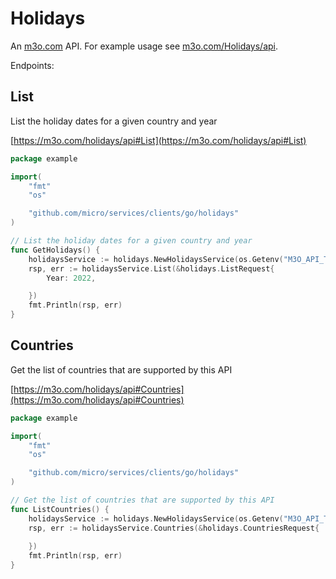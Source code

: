 # Holidays

An [m3o.com](https://m3o.com) API. For example usage see [m3o.com/Holidays/api](https://m3o.com/Holidays/api).

Endpoints:

## List

List the holiday dates for a given country and year


[https://m3o.com/holidays/api#List](https://m3o.com/holidays/api#List)

```go
package example

import(
	"fmt"
	"os"

	"github.com/micro/services/clients/go/holidays"
)

// List the holiday dates for a given country and year
func GetHolidays() {
	holidaysService := holidays.NewHolidaysService(os.Getenv("M3O_API_TOKEN"))
	rsp, err := holidaysService.List(&holidays.ListRequest{
		Year: 2022,

	})
	fmt.Println(rsp, err)
}
```
## Countries

Get the list of countries that are supported by this API


[https://m3o.com/holidays/api#Countries](https://m3o.com/holidays/api#Countries)

```go
package example

import(
	"fmt"
	"os"

	"github.com/micro/services/clients/go/holidays"
)

// Get the list of countries that are supported by this API
func ListCountries() {
	holidaysService := holidays.NewHolidaysService(os.Getenv("M3O_API_TOKEN"))
	rsp, err := holidaysService.Countries(&holidays.CountriesRequest{
		
	})
	fmt.Println(rsp, err)
}
```
